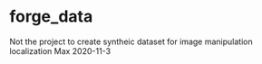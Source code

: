 # forge_data
Not the project to create syntheic dataset for image manipulation localization 
Max 2020-11-3
